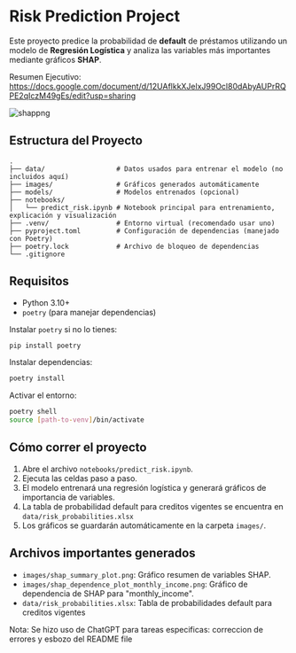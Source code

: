 # Risk Prediction Project

Este proyecto predice la probabilidad de **default** de préstamos utilizando un modelo de **Regresión Logística** y analiza las variables más importantes mediante gráficos **SHAP**.

Resumen Ejecutivo: https://docs.google.com/document/d/12UAflkkXJelxJ99Ocl80dAbyAUPrRQPE2qIczM49gEs/edit?usp=sharing

![shappng](https://github.com/user-attachments/assets/f79adccc-efe7-4e57-bb32-78dd129a7631)


## Estructura del Proyecto

```
.
├── data/                  # Datos usados para entrenar el modelo (no incluidos aquí)
├── images/                # Gráficos generados automáticamente
├── models/                # Modelos entrenados (opcional)
├── notebooks/
│   └── predict_risk.ipynb # Notebook principal para entrenamiento, explicación y visualización
├── .venv/                 # Entorno virtual (recomendado usar uno)
├── pyproject.toml         # Configuración de dependencias (manejado con Poetry)
├── poetry.lock            # Archivo de bloqueo de dependencias
└── .gitignore
```

## Requisitos

- Python 3.10+
- `poetry` (para manejar dependencias)

Instalar `poetry` si no lo tienes:

```bash
pip install poetry
```

Instalar dependencias:

```bash
poetry install
```

Activar el entorno:

```bash
poetry shell
source [path-to-venv]/bin/activate
```

## Cómo correr el proyecto

1. Abre el archivo `notebooks/predict_risk.ipynb`.
2. Ejecuta las celdas paso a paso.
3. El modelo entrenará una regresión logística y generará gráficos de importancia de variables.
4. La tabla de probabilidad default para creditos vigentes se encuentra en `data/risk_probabilities.xlsx`
5. Los gráficos se guardarán automáticamente en la carpeta `images/`.

## Archivos importantes generados

- `images/shap_summary_plot.png`: Gráfico resumen de variables SHAP.
- `images/shap_dependence_plot_monthly_income.png`: Gráfico de dependencia de SHAP para "monthly_income".
- `data/risk_probabilities.xlsx`: Tabla de probabilidades default para creditos vigentes 

Nota: Se hizo uso de ChatGPT para tareas especificas: correccion de errores y esbozo del README file

